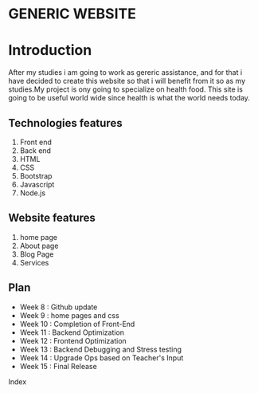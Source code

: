 # GENERIC WEBSITE


# Introduction
After my studies i am going to work as gereric assistance, and for that i have decided to  create this website so that i will benefit from it so as my studies.My project is ony going to specialize on health food. This site is going to be useful world wide since health is what the world needs today.

## Technologies features
1. Front end
2. Back end
3. HTML
4. CSS
5. Bootstrap
6. Javascript
7. Node.js



## Website features  
1. home page
2. About page
3. Blog Page
4. Services


## Plan 
* Week 8 : Github update 
* Week 9 : home pages and css
* Week 10 : Completion of Front-End
* Week 11 : Backend Optimization
* Week 12 : Frontend Optimization
* Week 13 : Backend Debugging and Stress testing
* Week 14 : Upgrade Ops based on Teacher's Input
* Week 15 : Final Release

<p align="left"> <a https://moniquenicolate.github.io/Generic-Website-App/">Index</a> </p>
